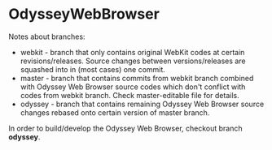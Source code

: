# OdysseyWebBrowser

Notes about branches:

* webkit  - branch that only contains original WebKit codes at certain revisions/releases. Source changes between versions/releases are squashed into in (most cases) one commit.
* master  - branch that contains commits from webkit branch combined with Odyssey Web Browser source codes which don't conflict with codes from webkit branch. Check master-editable file for details.
* odyssey - branch that contains remaining Odyssey Web Browser source changes rebased onto certain version of master branch.

In order to build/develop the Odyssey Web Browser, checkout branch **odyssey**.


